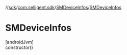 //[sdk](../../../index.md)/[com.selligent.sdk](../index.md)/[SMDeviceInfos](index.md)/[SMDeviceInfos](-s-m-device-infos.md)

# SMDeviceInfos

[androidJvm]\
constructor()
